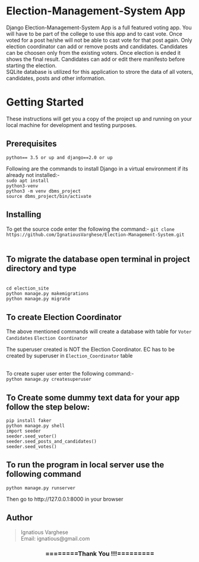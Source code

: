 # Election-Management-System App

Django Election-Management-System App is a full featured voting app. You will have to be part of the college to use this app and to cast vote. Once voted for a post he/she will not be able to cast vote for that post again. Only election coordinator can add or remove posts and candidates. Candidates can be choosen only from the existing voters. Once election is ended it shows the final result. Candidates can add or edit there manifesto before starting the election.
<br>
SQLite database is utilized for this application to strore the data of all voters, candidates, posts and other information. 


<h1>Getting Started</h1>
<p>These instructions will get you a copy of the project up and running on your local machine for development and testing purposes.</p>

<h2>Prerequisites</h2>
<code>python== 3.5 or up and django==2.0 or up</code><br>

Following are the commands to install Django in a virtual environment if its already not installed:-<br>
<code>sudo apt install python3-venv</code><br>
<code>python3 -m venv dbms_project</code><br>
<code>source dbms_project/bin/activate</code><br>

<h2>Installing</h2>
To get the source code enter the following the command:-
<code>git clone https://github.com/IgnatiousVarghese/Election-Management-System.git</code><br><br>

<h2>To migrate the database open terminal in project directory and type</h2>
<br><code>cd election_site</code><br>
<code>python manage.py makemigrations</code><br>
<code>python manage.py migrate</code>

<h2>To create Election Coordinator </h2>
<p>
The above mentioned commands will create a database with table for 
<code>Voter</code>
<code>Candidates</code>
<code>Election Coordinator</code>

The superuser created is NOT the Election Coordinator. EC has to be created by superuser in <code>Election_Coordinator</code> table
</p><br>
To create super user enter the following command:-<br>
<code>python manage.py createsuperuser</code>

<h2>To Create some dummy text data for your app follow the step below:</h2>
<code>pip install faker</code><br>
<code>python manage.py shell</code><br>
<code>import seeder</code><br>
<code>seeder.seed_voter()</code><br>
<code>seeder.seed_posts_and_candidates()</code><br>
<code>seeder.seed_votes()</code><br>


<h2> To run the program in local server use the following command </h2>
<code>python manage.py runserver</code>

<p>Then go to http://127.0.0.1:8000 in your browser</p>


<h2>Author</h2>
<blockquote>
  Ignatious Varghese<br>
  Email: ignatious@gmail.com
</blockquote>

<div align="center">
    <h3>========Thank You !!!=========</h3>
</div>
